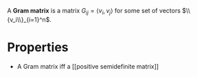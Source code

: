 A **Gram matrix** is a matrix $G_{ij} = \langle v_i, v_j \rangle$ for some set of vectors $\\{v_i\\}_{i=1}^n$.

# Properties

* A Gram matrix iff a [[positive semidefinite matrix]]